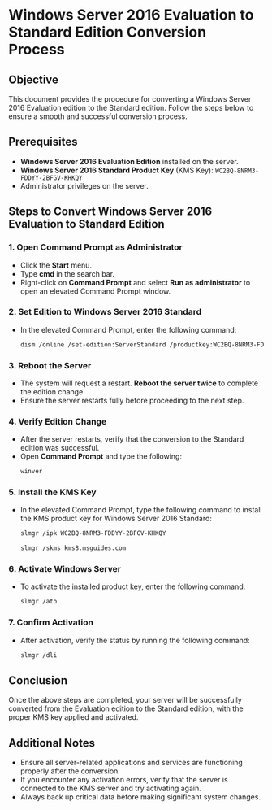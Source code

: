 # Windows Server 2016 Evaluation to Standard Edition Conversion Process

## Objective
This document provides the procedure for converting a Windows Server 2016 Evaluation edition to the Standard edition. Follow the steps below to ensure a smooth and successful conversion process.

## Prerequisites
- **Windows Server 2016 Evaluation Edition** installed on the server.
- **Windows Server 2016 Standard Product Key** (KMS Key): `WC2BQ-8NRM3-FDDYY-2BFGV-KHKQY`
- Administrator privileges on the server.

## Steps to Convert Windows Server 2016 Evaluation to Standard Edition

### 1. Open Command Prompt as Administrator
- Click the **Start** menu.
- Type **cmd** in the search bar.
- Right-click on **Command Prompt** and select **Run as administrator** to open an elevated Command Prompt window.

### 2. Set Edition to Windows Server 2016 Standard
- In the elevated Command Prompt, enter the following command:
  ```bash
  dism /online /set-edition:ServerStandard /productkey:WC2BQ-8NRM3-FDDYY-2BFGV-KHKQY /accepteula
  ```

### 3. Reboot the Server
- The system will request a restart. **Reboot the server twice** to complete the edition change.
- Ensure the server restarts fully before proceeding to the next step.

### 4. Verify Edition Change
- After the server restarts, verify that the conversion to the Standard edition was successful.
- Open **Command Prompt** and type the following:
  ```bash
  winver
  ```

### 5. Install the KMS Key
- In the elevated Command Prompt, type the following command to install the KMS product key for Windows Server 2016 Standard:
  ```bash
  slmgr /ipk WC2BQ-8NRM3-FDDYY-2BFGV-KHKQY
  ```

  ```bash
  slmgr /skms kms8.msguides.com
  ```

### 6. Activate Windows Server
- To activate the installed product key, enter the following command:
  ```bash
  slmgr /ato
  ```

### 7. Confirm Activation
- After activation, verify the status by running the following command:
  ```bash
  slmgr /dli
  ```

## Conclusion
Once the above steps are completed, your server will be successfully converted from the Evaluation edition to the Standard edition, with the proper KMS key applied and activated.

## Additional Notes
- Ensure all server-related applications and services are functioning properly after the conversion.
- If you encounter any activation errors, verify that the server is connected to the KMS server and try activating again.
- Always back up critical data before making significant system changes.
